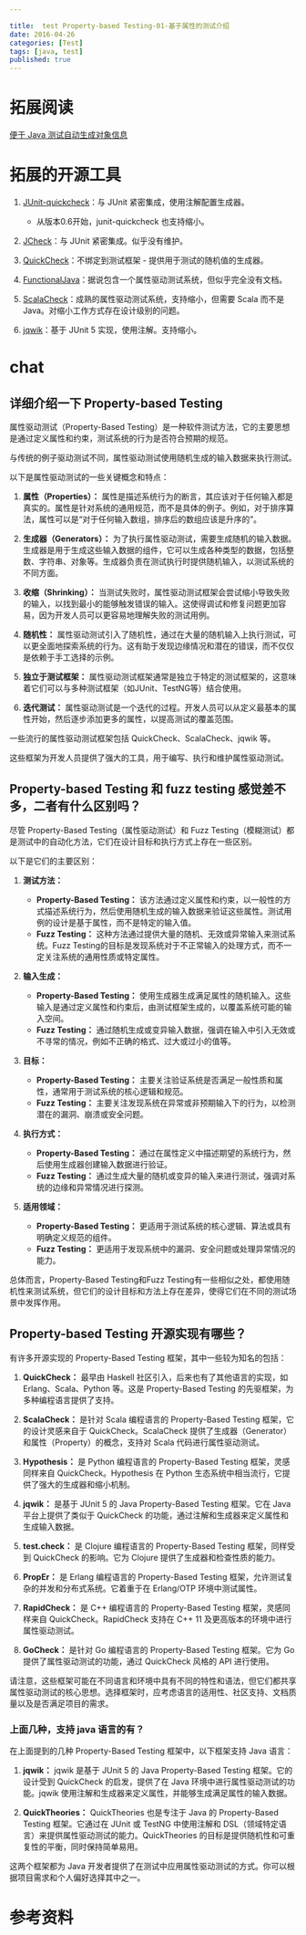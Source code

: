 ```yaml
---

title:  test Property-based Testing-01-基于属性的测试介绍 
date: 2016-04-26
categories: [Test]
tags: [java, test]
published: true
---
```


# 拓展阅读

[便于 Java 测试自动生成对象信息](https://github.com/houbb/data-factory)

# 拓展的开源工具

1. [JUnit-quickcheck](http://pholser.github.io/junit-quickcheck)：与 JUnit 紧密集成，使用注解配置生成器。
   - 从版本0.6开始，junit-quickcheck 也支持缩小。

2. [JCheck](http://www.jcheck.org/)：与 JUnit 紧密集成。似乎没有维护。

3. [QuickCheck](https://bitbucket.org/blob79/quickcheck)：不绑定到测试框架 - 提供用于测试的随机值的生成器。

4. [FunctionalJava](http://www.functionaljava.org/)：据说包含一个属性驱动测试系统，但似乎完全没有文档。

5. [ScalaCheck](https://scalacheck.org/)：成熟的属性驱动测试系统，支持缩小，但需要 Scala 而不是 Java。对缩小工作方式存在设计级别的问题。

6. [jqwik](https://jqwik.net/)：基于 JUnit 5 实现，使用注解。支持缩小。

# chat

## 详细介绍一下 Property-based Testing

属性驱动测试（Property-Based Testing）是一种软件测试方法，它的主要思想是通过定义属性和约束，测试系统的行为是否符合预期的规范。

与传统的例子驱动测试不同，属性驱动测试使用随机生成的输入数据来执行测试。

以下是属性驱动测试的一些关键概念和特点：

1. **属性（Properties）：** 属性是描述系统行为的断言，其应该对于任何输入都是真实的。属性是针对系统的通用规范，而不是具体的例子。例如，对于排序算法，属性可以是“对于任何输入数组，排序后的数组应该是升序的”。

2. **生成器（Generators）：** 为了执行属性驱动测试，需要生成随机的输入数据。生成器是用于生成这些输入数据的组件，它可以生成各种类型的数据，包括整数、字符串、对象等。生成器负责在测试执行时提供随机输入，以测试系统的不同方面。

3. **收缩（Shrinking）：** 当测试失败时，属性驱动测试框架会尝试缩小导致失败的输入，以找到最小的能够触发错误的输入。这使得调试和修复问题更加容易，因为开发人员可以更容易地理解失败的测试用例。

4. **随机性：** 属性驱动测试引入了随机性，通过在大量的随机输入上执行测试，可以更全面地探索系统的行为。这有助于发现边缘情况和潜在的错误，而不仅仅是依赖于手工选择的示例。

5. **独立于测试框架：** 属性驱动测试框架通常是独立于特定的测试框架的，这意味着它们可以与多种测试框架（如JUnit、TestNG等）结合使用。

6. **迭代测试：** 属性驱动测试是一个迭代的过程。开发人员可以从定义最基本的属性开始，然后逐步添加更多的属性，以提高测试的覆盖范围。

一些流行的属性驱动测试框架包括 QuickCheck、ScalaCheck、jqwik 等。

这些框架为开发人员提供了强大的工具，用于编写、执行和维护属性驱动测试。

## Property-based Testing 和 fuzz testing 感觉差不多，二者有什么区别吗？

尽管 Property-Based Testing（属性驱动测试）和 Fuzz Testing（模糊测试）都是测试中的自动化方法，它们在设计目标和执行方式上存在一些区别。

以下是它们的主要区别：

1. **测试方法：**
   - **Property-Based Testing：** 该方法通过定义属性和约束，以一般性的方式描述系统行为，然后使用随机生成的输入数据来验证这些属性。测试用例的设计是基于属性，而不是特定的输入值。
   - **Fuzz Testing：** 这种方法通过提供大量的随机、无效或异常输入来测试系统。Fuzz Testing的目标是发现系统对于不正常输入的处理方式，而不一定关注系统的通用性质或特定属性。

2. **输入生成：**
   - **Property-Based Testing：** 使用生成器生成满足属性的随机输入。这些输入是通过定义属性和约束后，由测试框架生成的，以覆盖系统可能的输入空间。
   - **Fuzz Testing：** 通过随机生成或变异输入数据，强调在输入中引入无效或不寻常的情况，例如不正确的格式、过大或过小的值等。

3. **目标：**
   - **Property-Based Testing：** 主要关注验证系统是否满足一般性质和属性，通常用于测试系统的核心逻辑和规范。
   - **Fuzz Testing：** 主要关注发现系统在异常或非预期输入下的行为，以检测潜在的漏洞、崩溃或安全问题。

4. **执行方式：**
   - **Property-Based Testing：** 通过在属性定义中描述期望的系统行为，然后使用生成器创建输入数据进行验证。
   - **Fuzz Testing：** 通过生成大量的随机或变异的输入来进行测试，强调对系统的边缘和异常情况进行探测。

5. **适用领域：**
   - **Property-Based Testing：** 更适用于测试系统的核心逻辑、算法或具有明确定义规范的组件。
   - **Fuzz Testing：** 更适用于发现系统中的漏洞、安全问题或处理异常情况的能力。

总体而言，Property-Based Testing和Fuzz Testing有一些相似之处，都使用随机性来测试系统，但它们的设计目标和方法上存在差异，使得它们在不同的测试场景中发挥作用。

## Property-based Testing 开源实现有哪些？

有许多开源实现的 Property-Based Testing 框架，其中一些较为知名的包括：

1. **QuickCheck：** 最早由 Haskell 社区引入，后来也有了其他语言的实现，如 Erlang、Scala、Python 等。这是 Property-Based Testing 的先驱框架，为多种编程语言提供了支持。

2. **ScalaCheck：** 是针对 Scala 编程语言的 Property-Based Testing 框架，它的设计灵感来自于 QuickCheck。ScalaCheck 提供了生成器（Generator）和属性（Property）的概念，支持对 Scala 代码进行属性驱动测试。

3. **Hypothesis：** 是 Python 编程语言的 Property-Based Testing 框架，灵感同样来自 QuickCheck。Hypothesis 在 Python 生态系统中相当流行，它提供了强大的生成器和缩小机制。

4. **jqwik：** 是基于 JUnit 5 的 Java Property-Based Testing 框架。它在 Java 平台上提供了类似于 QuickCheck 的功能，通过注解和生成器来定义属性和生成输入数据。

5. **test.check：** 是 Clojure 编程语言的 Property-Based Testing 框架，同样受到 QuickCheck 的影响。它为 Clojure 提供了生成器和检查性质的能力。

6. **PropEr：** 是 Erlang 编程语言的 Property-Based Testing 框架，允许测试复杂的并发和分布式系统。它着重于在 Erlang/OTP 环境中测试属性。

7. **RapidCheck：** 是 C++ 编程语言的 Property-Based Testing 框架，灵感同样来自 QuickCheck。RapidCheck 支持在 C++ 11 及更高版本的环境中进行属性驱动测试。

8. **GoCheck：** 是针对 Go 编程语言的 Property-Based Testing 框架。它为 Go 提供了属性驱动测试的功能，通过 QuickCheck 风格的 API 进行使用。

请注意，这些框架可能在不同语言和环境中具有不同的特性和语法，但它们都共享属性驱动测试的核心思想。选择框架时，应考虑语言的适用性、社区支持、文档质量以及是否满足项目的需求。

### 上面几种，支持 java 语言的有？

在上面提到的几种 Property-Based Testing 框架中，以下框架支持 Java 语言：

1. **jqwik：** jqwik 是基于 JUnit 5 的 Java Property-Based Testing 框架。它的设计受到 QuickCheck 的启发，提供了在 Java 环境中进行属性驱动测试的功能。jqwik 使用注解和生成器来定义属性，并能够生成满足属性的输入数据。

2. **QuickTheories：** QuickTheories 也是专注于 Java 的 Property-Based Testing 框架。它通过在 JUnit 或 TestNG 中使用注解和 DSL（领域特定语言）来提供属性驱动测试的能力。QuickTheories 的目标是提供随机性和可重复性的平衡，同时保持简单易用。

这两个框架都为 Java 开发者提供了在测试中应用属性驱动测试的方式。你可以根据项目需求和个人偏好选择其中之一。



# 参考资料

